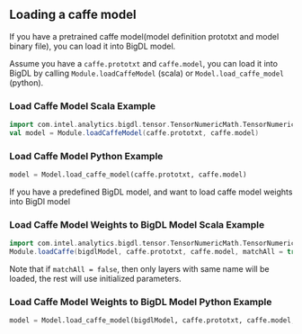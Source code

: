 ## **Loading a caffe model**

If you have a pretrained caffe model(model definition prototxt and model binary file), you can load it into BigDL model.

Assume you have a ```caffe.prototxt``` and ```caffe.model```,
you can load it into BigDL by calling ```Module.loadCaffeModel``` (scala) or ```Model.load_caffe_model``` (python).

### Load Caffe Model Scala Example
```scala
import com.intel.analytics.bigdl.tensor.TensorNumericMath.TensorNumeric.NumericFloat
val model = Module.loadCaffeModel(caffe.prototxt, caffe.model)
```

### Load Caffe Model Python Example
```python
model = Model.load_caffe_model(caffe.prototxt, caffe.model)
```

If you have a predefined BigDL model, and want to load caffe model weights into BigDl model

### Load Caffe Model Weights to BigDL Model Scala Example
```scala
import com.intel.analytics.bigdl.tensor.TensorNumericMath.TensorNumeric.NumericFloat
Module.loadCaffe(bigdlModel, caffe.prototxt, caffe.model, matchAll = true)
```
Note that if ```matchAll = false```, then only layers with same name will be loaded, the rest will use initialized parameters.

### Load Caffe Model Weights to BigDL Model Python Example
```python
model = Model.load_caffe_model(bigdlModel, caffe.prototxt, caffe.model, match_all=True)
```
